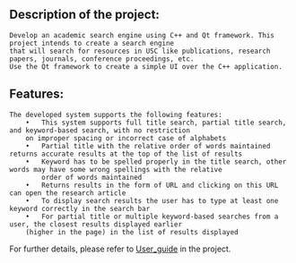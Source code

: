 ## Description of the project:
	Develop an academic search engine using C++ and Qt framework. This project intends to create a search engine 
	that will search for resources in USC like publications, research papers, journals, conference proceedings, etc.
	Use the Qt framework to create a simple UI over the C++ application.

## Features:
	The developed system supports the following features:
		•	This system supports full title search, partial title search, and keyword-based search, with no restriction 
		on improper spacing or incorrect case of alphabets
		•	Partial title with the relative order of words maintained returns accurate results at the top of the list of results
		•	Keyword has to be spelled properly in the title search, other words may have some wrong spellings with the relative 
			order of words maintained 
		•	Returns results in the form of URL and clicking on this URL can open the research article
		•	To display search results the user has to type at least one keyword correctly in the search bar
		•	For partial title or multiple keyword-based searches from a user, the closest results displayed earlier
		(higher in the page) in the list of results displayed
	
For further details, please refer to [User_guide](https://github.com/anujp10/qt_search_engine/blob/master/User_guide.pdf) in the project.
